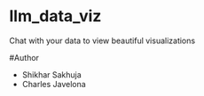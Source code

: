 # llm_data_viz
Chat with your data to view beautiful visualizations


#Author
- Shikhar Sakhuja
- Charles Javelona



